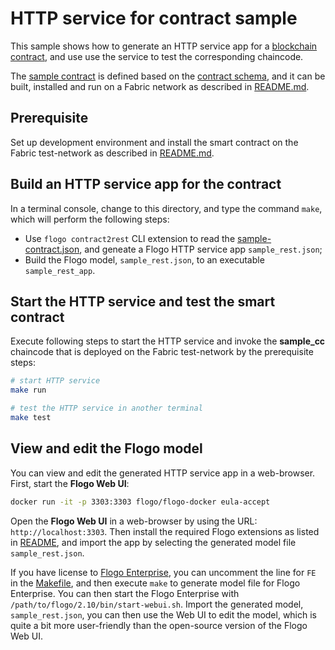 # HTTP service for contract sample

This sample shows how to generate an HTTP service app for a [blockchain contract](./sample-contract.json), and use use the service to test the corresponding chaincode.

The [sample contract](./sample-contract.json) is defined based on the [contract schema](https://github.com/open-dovetail/fabric-chaincode/blob/master/contract/contract-schema.json), and it can be built, installed and run on a Fabric network as described in [README.md](https://github.com/open-dovetail/fabric-chaincode/blob/master/contract/README.md).

## Prerequisite

Set up development environment and install the smart contract on the Fabric test-network as described in [README.md](https://github.com/open-dovetail/fabric-chaincode/blob/master/contract/README.md).

## Build an HTTP service app for the contract

In a terminal console, change to this directory, and type the command `make`, which will perform the following steps:

- Use `flogo contract2rest` CLI extension to read the [sample-contract.json](./sample-contract.json), and geneate a Flogo HTTP service app `sample_rest.json`;
- Build the Flogo model, `sample_rest.json`, to an executable `sample_rest_app`.

## Start the HTTP service and test the smart contract

Execute following steps to start the HTTP service and invoke the **sample_cc** chaincode that is deployed on the Fabric test-network by the prerequisite steps:

```bash
# start HTTP service
make run

# test the HTTP service in another terminal
make test
```

## View and edit the Flogo model

You can view and edit the generated HTTP service app in a web-browser. First, start the **Flogo Web UI**:

```bash
docker run -it -p 3303:3303 flogo/flogo-docker eula-accept
```

Open the **Flogo Web UI** in a web-browser by using the URL: `http://localhost:3303`. Then install the required Flogo extensions as listed in [README](https://github.com/open-dovetail/fabric-chaincode#view-and-edit-flogo-model), and import the app by selecting the generated model file `sample_rest.json`.

If you have license to [Flogo Enterprise](https://edelivery.tibco.com/storefront/eval/tibco-flogo-enterprise/prod11810.html), you can uncomment the line for `FE` in the [Makefile](./Makefile), and then execute `make` to generate model file for Flogo Enterprise. You can then start the Flogo Enterprise with `/path/to/flogo/2.10/bin/start-webui.sh`. Import the generated model, `sample_rest.json`, you can then use the Web UI to edit the model, which is quite a bit more user-friendly than the open-source version of the Flogo Web UI.
